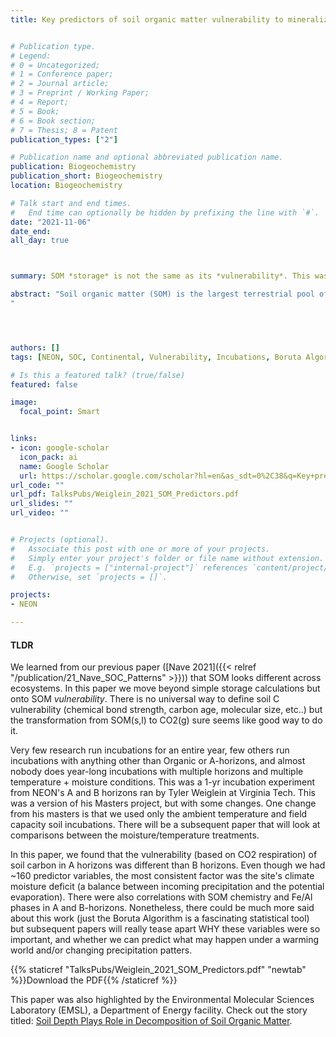 ```yaml
---
title: Key predictors of soil organic matter vulnerability to mineralization differ with depth at a continental scale


# Publication type.
# Legend: 
# 0 = Uncategorized; 
# 1 = Conference paper; 
# 2 = Journal article;
# 3 = Preprint / Working Paper; 
# 4 = Report; 
# 5 = Book; 
# 6 = Book section;
# 7 = Thesis; 8 = Patent
publication_types: ["2"]

# Publication name and optional abbreviated publication name.
publication: Biogeochemistry
publication_short: Biogeochemistry
location: Biogeochemistry

# Talk start and end times.
#   End time can optionally be hidden by prefixing the line with `#`.
date: "2021-11-06"
date_end: 
all_day: true



summary: SOM *storage* is not the same as its *vulnerability*. This was a 1-yr incubation experiment from NEON's A and B horizons ran by Tyler Weiglein at Virginia Tech as his Masters degree. We found that predictors of soil carbon vulnerability (based on CO2 respiration) were different for surface and subsurface horizons. Turns out, you need to dig deeper to find out the whole story on soils. 

abstract: "Soil organic matter (SOM) is the largest terrestrial pool of organic carbon, and potential carbon-climate feedbacks involving SOM decomposition could exacerbate anthropogenic climate change. However, our understanding of the controls on SOM mineralization is still incomplete, and as such, our ability to predict carbon-climate feedbacks is limited. To improve our understanding of controls on SOM decomposition, A and upper B horizon soil samples from 26 National Ecological Observatory Network (NEON) sites spanning the conterminous U.S. were incubated for 52 weeks under conditions representing site-specific mean summer temperature and sample- specific field capacity (-33 kPa) water potential. Cumulative carbon dioxide respired was periodically measured and normalized by soil organic C content to calculate cumulative specific respiration (CSR), a metric of SOM vulnerability to mineralization. The Boruta algorithm, a feature selection algorithm, was used to select important predictors of CSR from 159 variables. A diverse suite of predictors was selected (12 for A horizons, 7 for B horizons) with predictors falling into three categories corresponding to SOM chemistry, reactive Fe and Al phases, and site moisture availability. The relationship between SOM chemistry predictors and CSR was complex, while sites that had greater concentrations of reactive Fe and Al phases or were wetter had lower CSR. Only three predictors were selected for both horizon types, suggesting dominant controls on SOM decomposition differ by horizon. Our findings contribute to the emerging consensus that a broad array of controls regulates SOM decomposition at large scales and highlight the need to consider changing controls with depth.
"




authors: []
tags: [NEON, SOC, Continental, Vulnerability, Incubations, Boruta Algorithm]

# Is this a featured talk? (true/false)
featured: false

image: 
  focal_point: Smart


links:
- icon: google-scholar 
  icon_pack: ai
  name: Google Scholar
  url: https://scholar.google.com/scholar?hl=en&as_sdt=0%2C38&q=Key+predictors+of+soil+organic+matter+vulnerability+to+mineralization+differ+with+depth+at+a+continental+scale+TL+Weiglein&btnG=
url_code: ""
url_pdf: TalksPubs/Weiglein_2021_SOM_Predictors.pdf
url_slides: ""
url_video: ""


# Projects (optional).
#   Associate this post with one or more of your projects.
#   Simply enter your project's folder or file name without extension.
#   E.g. `projects = ["internal-project"]` references `content/project/deep-learning/index.md`.
#   Otherwise, set `projects = []`.

projects:
- NEON

---
```


#### TLDR   
We learned from our previous paper ([Nave 2021]({{< relref "/publication/21_Nave_SOC_Patterns" >}})) that SOM looks different across ecosystems. In this paper we move beyond simple storage calculations but onto SOM *vulnerability*. There is no universal way to define soil C vulnerability (chemical bond strength, carbon age, molecular size, etc..) but the transformation from SOM(s,l) to CO2(g) sure seems like good way to do it. 

Very few research run incubations for an entire year, few others run incubations with anything other than Organic or A-horizons, and almost nobody does year-long incubations with multiple horizons and multiple temperature + moisture conditions. This was a 1-yr incubation experiment from NEON's A and B horizons ran by Tyler Weiglein at Virginia Tech. This was a version of his Masters project, but with some changes. One change from his masters is that we used only the ambient temperature and field capacity soil incubations. There will be a subsequent paper that will look at comparisons between the moisture/temperature treatments. 

In this paper, we found that the vulnerability (based on CO2 respiration) of soil carbon in A horizons was different than B horizons. Even though we had ~160 predictor variables, the most consistent factor was the site's climate moisture deficit (a balance between incoming precipitation and the potential evaporation). There were also correlations with SOM chemistry and Fe/Al phases in A and B-horizons. Nonetheless, there could be much more said about this work (just the Boruta Algorithm is a fascinating statistical tool) but subsequent papers will really tease apart WHY these variables were so important, and whether we can predict what may happen under a warming world and/or changing precipitation patters. 

{{% staticref "TalksPubs/Weiglein_2021_SOM_Predictors.pdf" "newtab" %}}Download the PDF{{% /staticref %}}

This paper was also highlighted by the Environmental Molecular Sciences Laboratory (EMSL), a Department of Energy facility. Check out the story titled: [Soil Depth Plays Role in Decomposition of Soil Organic Matter](https://www.emsl.pnnl.gov/news/soil-depth-plays-role-in-decomposition-of-soil-organic-matter/8370).
